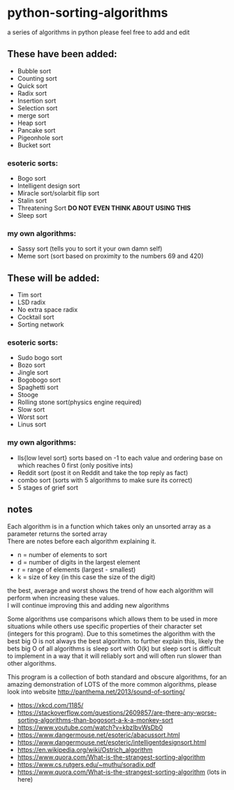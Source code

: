 # python-sorting-algorithms

a series of algorithms in python
please feel free to add and edit

## These have been added:

- Bubble sort
- Counting sort
- Quick sort
- Radix sort
- Insertion sort
- Selection sort
- merge sort
- Heap sort
- Pancake sort
- Pigeonhole sort
- Bucket sort

### esoteric sorts:

- Bogo sort
- Intelligent design sort
- Miracle sort/solarbit flip sort
- Stalin sort
- Threatening Sort **DO NOT EVEN THINK ABOUT USING THIS**
- Sleep sort

### my own algorithms:

- Sassy sort (tells you to sort it your own damn self)
- Meme sort (sort based on proximity to the numbers 69 and 420)

## These will be added:

- Tim sort
- LSD radix
- No extra space radix
- Cocktail sort
- Sorting network

### esoteric sorts:

- Sudo bogo sort
- Bozo sort
- Jingle sort
- Bogobogo sort
- Spaghetti sort
- Stooge
- Rolling stone sort(physics engine required)
- Slow sort
- Worst sort
- Linus sort

### my own algorithms:

- lls{low level sort} sorts based on -1 to each value and ordering base on which reaches 0 first (only positive ints)
- Reddit sort (post it on Reddit and take the top reply as fact)
- combo sort (sorts with 5 algorithms to make sure its correct)
- 5 stages of grief sort

## notes

Each algorithm is in a function which takes only an unsorted array as a parameter returns the sorted array\
There are notes before each algorithm explaining it.

- n = number of elements to sort
- d = number of digits in the largest element
- r = range of elements (largest - smallest)
- k = size of key (in this case the size of the digit)

the best, average and worst shows the trend of how each algorithm will perform when increasing these values.\
I will continue improving this and adding new algorithms

Some algorithms use comparisons which allows them to be used in more situations while others use specific properties of their character set (integers for this program). Due to this sometimes the algorithm with the best big O is not always the best algorithm. to further explain this, likely the bets big O of all algorithms is sleep sort with O(k) but sleep sort is difficult to implement in a way that it will reliably sort and will often run slower than other algorithms.

This program is a collection of both standard and obscure algorithms, for an amazing demonstration of LOTS of the more common algorithms, please look into website http://panthema.net/2013/sound-of-sorting/

- https://xkcd.com/1185/
- https://stackoverflow.com/questions/2609857/are-there-any-worse-sorting-algorithms-than-bogosort-a-k-a-monkey-sort
- https://www.youtube.com/watch?v=kbzIbvWsDb0
- https://www.dangermouse.net/esoteric/abacussort.html
- https://www.dangermouse.net/esoteric/intelligentdesignsort.html
- https://en.wikipedia.org/wiki/Ostrich_algorithm
- https://www.quora.com/What-is-the-strangest-sorting-algorithm
- https://www.cs.rutgers.edu/~muthu/soradix.pdf
- https://www.quora.com/What-is-the-strangest-sorting-algorithm (lots in here)
